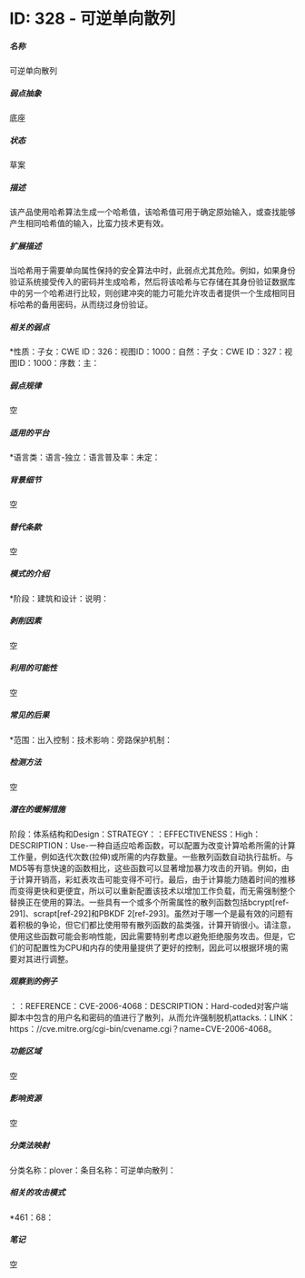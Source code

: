 # ID: 328 - 可逆单向散列
<h5>名称</h5>可逆单向散列
<h5>弱点抽象</h5>底座
<h5>状态</h5>草案
<h5>描述</h5>该产品使用哈希算法生成一个哈希值，该哈希值可用于确定原始输入，或查找能够产生相同哈希值的输入，比蛮力技术更有效。
<h5>扩展描述</h5>当哈希用于需要单向属性保持的安全算法中时，此弱点尤其危险。例如，如果身份验证系统接受传入的密码并生成哈希，然后将该哈希与它存储在其身份验证数据库中的另一个哈希进行比较，则创建冲突的能力可能允许攻击者提供一个生成相同目标哈希的备用密码，从而绕过身份验证。
<h5>相关的弱点</h5>*性质：子女：CWE ID：326：视图ID：1000：自然：子女：CWE ID：327：视图ID：1000：序数：主：
<h5>弱点规律</h5>空
<h5>适用的平台</h5>*语言类：语言-独立：语言普及率：未定：
<h5>背景细节</h5>空
<h5>替代条款</h5>空
<h5>模式的介绍</h5>*阶段：建筑和设计：说明：
<h5>剥削因素</h5>空
<h5>利用的可能性</h5>空
<h5>常见的后果</h5>*范围：出入控制：技术影响：旁路保护机制：
<h5>检测方法</h5>空
<h5>潜在的缓解措施</h5>阶段：体系结构和Design：STRATEGY：：EFFECTIVENESS：High：DESCRIPTION：Use-一种自适应哈希函数，可以配置为改变计算哈希所需的计算工作量，例如迭代次数(拉伸)或所需的内存数量。一些散列函数自动执行盐析。与MD5等有意快速的函数相比，这些函数可以显著增加暴力攻击的开销。例如，由于计算开销高，彩虹表攻击可能变得不可行。最后，由于计算能力随着时间的推移而变得更快和更便宜，所以可以重新配置该技术以增加工作负载，而无需强制整个替换正在使用的算法。一些具有一个或多个所需属性的散列函数包括bcrypt[ref-291]、scrapt[ref-292]和PBKDF 2[ref-293]。虽然对于哪一个是最有效的问题有着积极的争论，但它们都比使用带有散列函数的盐类强，计算开销很小。请注意，使用这些函数可能会影响性能，因此需要特别考虑以避免拒绝服务攻击。但是，它们的可配置性为CPU和内存的使用量提供了更好的控制，因此可以根据环境的需要对其进行调整。
<h5>观察到的例子</h5>：：REFERENCE：CVE-2006-4068：DESCRIPTION：Hard-coded对客户端脚本中包含的用户名和密码的值进行了散列，从而允许强制脱机attacks.：LINK：https：//cve.mitre.org/cgi-bin/cvename.cgi？name=CVE-2006-4068。
<h5>功能区域</h5>空
<h5>影响资源</h5>空
<h5>分类法映射</h5>分类名称：plover：条目名称：可逆单向散列：
<h5>相关的攻击模式</h5>*461：68：
<h5>笔记</h5>空

